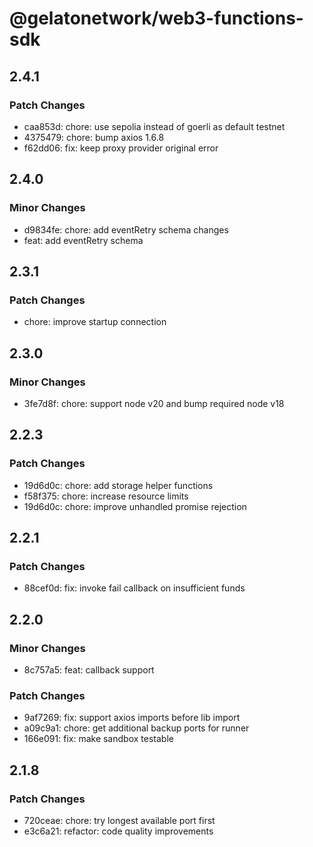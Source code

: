 # @gelatonetwork/web3-functions-sdk

## 2.4.1

### Patch Changes

- caa853d: chore: use sepolia instead of goerli as default testnet
- 4375479: chore: bump axios 1.6.8
- f62dd06: fix: keep proxy provider original error

## 2.4.0

### Minor Changes

- d9834fe: chore: add eventRetry schema changes
- feat: add eventRetry schema

## 2.3.1

### Patch Changes

- chore: improve startup connection

## 2.3.0

### Minor Changes

- 3fe7d8f: chore: support node v20 and bump required node v18

## 2.2.3

### Patch Changes

- 19d6d0c: chore: add storage helper functions
- f58f375: chore: increase resource limits
- 19d6d0c: chore: improve unhandled promise rejection

## 2.2.1

### Patch Changes

- 88cef0d: fix: invoke fail callback on insufficient funds

## 2.2.0

### Minor Changes

- 8c757a5: feat: callback support

### Patch Changes

- 9af7269: fix: support axios imports before lib import
- a09c9a1: chore: get additional backup ports for runner
- 166e091: fix: make sandbox testable

## 2.1.8

### Patch Changes

- 720ceae: chore: try longest available port first
- e3c6a21: refactor: code quality improvements
